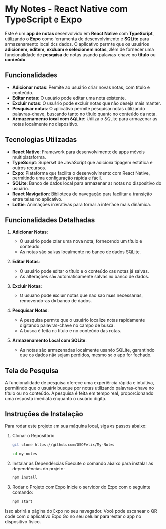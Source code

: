 # **My Notes - React Native com TypeScript e Expo**

Este é um **app de notas** desenvolvido em **React Native** com **TypeScript**, utilizando o **Expo** como ferramenta de desenvolvimento e **SQLite** para armazenamento local dos dados. O aplicativo permite que os usuários **adicionem, editem, excluam e selecionem notas**, além de fornecer uma funcionalidade de **pesquisa** de notas usando palavras-chave no **título** ou **conteúdo**.

## **Funcionalidades**

- **Adicionar notas**: Permite ao usuário criar novas notas, com título e conteúdo.
- **Editar notas**: O usuário pode editar uma nota existente.
- **Excluir notas**: O usuário pode excluir notas que não deseja mais manter.
- **Pesquisar notas**: O aplicativo permite pesquisar notas utilizando palavras-chave, buscando tanto no título quanto no conteúdo da nota.
- **Armazenamento local com SQLite**: Utiliza o SQLite para armazenar as notas localmente no dispositivo.

## **Tecnologias Utilizadas**

- **React Native**: Framework para desenvolvimento de apps móveis multiplataforma.
- **TypeScript**: Superset de JavaScript que adiciona tipagem estática e outros recursos.
- **Expo**: Plataforma que facilita o desenvolvimento com React Native, permitindo uma configuração rápida e fácil.
- **SQLite**: Banco de dados local para armazenar as notas no dispositivo do usuário.
- **React Navigation**: Biblioteca de navegação para facilitar a transição entre telas no aplicativo.
- **Lottie**: Animações interativas para tornar a interface mais dinâmica.

## **Funcionalidades Detalhadas**

1. **Adicionar Notas**: 
   - O usuário pode criar uma nova nota, fornecendo um título e conteúdo.
   - As notas são salvas localmente no banco de dados SQLite.
   
2. **Editar Notas**: 
   - O usuário pode editar o título e o conteúdo das notas já salvas.
   - As alterações são automaticamente salvas no banco de dados.

3. **Excluir Notas**: 
   - O usuário pode excluir notas que não são mais necessárias, removendo-as do banco de dados.

4. **Pesquisar Notas**: 
   - A pesquisa permite que o usuário localize notas rapidamente digitando palavras-chave no campo de busca.
   - A busca é feita no título e no conteúdo das notas.

5. **Armazenamento Local com SQLite**:
   - As notas são armazenadas localmente usando SQLite, garantindo que os dados não sejam perdidos, mesmo se o app for fechado.

## **Tela de Pesquisa**
A funcionalidade de pesquisa oferece uma experiência rápida e intuitiva, permitindo que o usuário busque por notas utilizando palavras-chave no título ou no conteúdo. A pesquisa é feita em tempo real, proporcionando uma resposta imediata enquanto o usuário digita.

## **Instruções de Instalação**
Para rodar este projeto em sua máquina local, siga os passos abaixo:

1. Clonar o Repositório
    ```sh
    git clone https://github.com/GSOFelix/My-Notes
    ```
    
    ```sh
    cd my-notes
    ```

2. Instalar as Dependências
Execute o comando abaixo para instalar as dependências do projeto:
    ```sh
    npm install
    ```

3. Rodar o Projeto com Expo
Inicie o servidor do Expo com o seguinte comando:
    ```sh
    npm start
    ```
Isso abrirá a página do Expo no seu navegador. Você pode escanear o QR code com o aplicativo Expo Go no seu celular para testar o app no dispositivo físico.